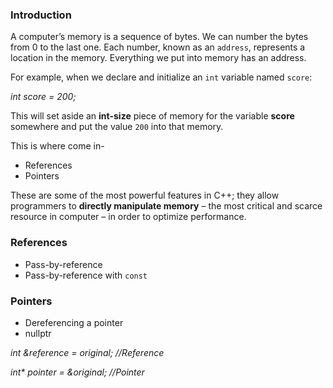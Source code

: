 ### Introduction
A computer’s memory is a sequence of bytes. We can number the bytes from 0 to the last one. Each number, known as an `address`, represents a location in the memory.
Everything we put into memory has an address.

For example, when we declare and initialize an `int` variable named `score`:

_int score = 200;_

This will set aside an **int-size** piece of memory for the variable **score** somewhere and put the value `200` into that memory.

This is where come in-
* References
* Pointers

These are some of the most powerful features in C++; they allow programmers to **directly manipulate memory** – the most critical and scarce resource in computer – in order to optimize performance.


### References
* Pass-by-reference
* Pass-by-reference with `const`

### Pointers
* Dereferencing a pointer
* nullptr

_int &reference = original; //Reference_

_int* pointer = &original; //Pointer_
